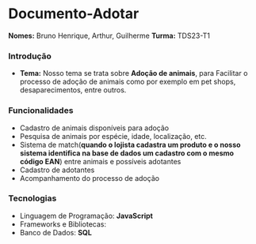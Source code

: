 # Documento-Adotar
**Nomes:** Bruno Henrique, Arthur, Guilherme
**Turma:** TDS23-T1

### Introdução
* **Tema:** Nosso tema se trata sobre **Adoção de animais**, para Facilitar o processo de adoção de animais como por exemplo em pet shops, desaparecimentos, entre outros.
  
### Funcionalidades
* Cadastro de animais disponíveis para adoção
* Pesquisa de animais por espécie, idade, localização, etc.
* Sistema de match(**quando o lojista cadastra um produto e o nosso sistema identifica na base de dados um cadastro com o mesmo código EAN**) entre animais e possíveis adotantes
* Cadastro de adotantes
* Acompanhamento do processo de adoção

### Tecnologias
* Linguagem de Programação: **JavaScript**
* Frameworks e Bibliotecas:
* Banco de Dados: **SQL**
